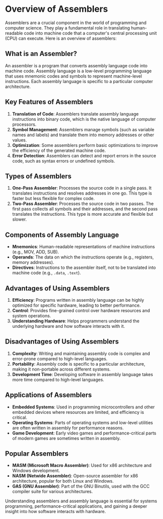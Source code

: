 # Overview of Assemblers

Assemblers are a crucial component in the world of programming and computer science. They play a fundamental role in translating human-readable code into machine code that a computer's central processing unit (CPU) can execute. Here is an overview of assemblers:

## What is an Assembler?

An assembler is a program that converts assembly language code into machine code. Assembly language is a low-level programming language that uses mnemonic codes and symbols to represent machine-level instructions. Each assembly language is specific to a particular computer architecture.

## Key Features of Assemblers

1. **Translation of Code**: Assemblers translate assembly language instructions into binary code, which is the native language of computer processors.
2. **Symbol Management**: Assemblers manage symbols (such as variable names and labels) and translate them into memory addresses or other values.
3. **Optimization**: Some assemblers perform basic optimizations to improve the efficiency of the generated machine code.
4. **Error Detection**: Assemblers can detect and report errors in the source code, such as syntax errors or undefined symbols.

## Types of Assemblers

1. **One-Pass Assembler**: Processes the source code in a single pass. It translates instructions and resolves addresses in one go. This type is faster but less flexible for complex code.
2. **Two-Pass Assembler**: Processes the source code in two passes. The first pass collects all symbols and their addresses, and the second pass translates the instructions. This type is more accurate and flexible but slower.

## Components of Assembly Language

- **Mnemonics**: Human-readable representations of machine instructions (e.g., MOV, ADD, SUB).
- **Operands**: The data on which the instructions operate (e.g., registers, memory addresses).
- **Directives**: Instructions to the assembler itself, not to be translated into machine code (e.g., `.data`, `.text`).

## Advantages of Using Assemblers

1. **Efficiency**: Programs written in assembly language can be highly optimized for specific hardware, leading to better performance.
2. **Control**: Provides fine-grained control over hardware resources and system operations.
3. **Understanding Hardware**: Helps programmers understand the underlying hardware and how software interacts with it.

## Disadvantages of Using Assemblers

1. **Complexity**: Writing and maintaining assembly code is complex and error-prone compared to high-level languages.
2. **Portability**: Assembly code is specific to a particular architecture, making it non-portable across different systems.
3. **Development Time**: Developing software in assembly language takes more time compared to high-level languages.

## Applications of Assemblers

- **Embedded Systems**: Used in programming microcontrollers and other embedded devices where resources are limited, and efficiency is critical.
- **Operating Systems**: Parts of operating systems and low-level utilities are often written in assembly for performance reasons.
- **Game Development**: Early video games and performance-critical parts of modern games are sometimes written in assembly.

## Popular Assemblers

- **MASM (Microsoft Macro Assembler)**: Used for x86 architecture and Windows development.
- **NASM (Netwide Assembler)**: Open-source assembler for x86 architecture, popular for both Linux and Windows.
- **GAS (GNU Assembler)**: Part of the GNU Binutils, used with the GCC compiler suite for various architectures.

Understanding assemblers and assembly language is essential for systems programming, performance-critical applications, and gaining a deeper insight into how software interacts with hardware.
